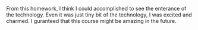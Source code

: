From this homework, I think I could accomplished to see the enterance of the technology.  Even it was just tiny bit of the technology, I was excited and charmed.  I guranteed that this course might be amazing in the future.